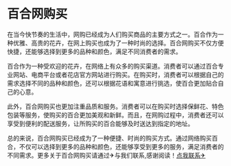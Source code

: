 # 百合网购买

在当今快节奏的生活中，网购已经成为人们购买商品的主要方式之一。百合作为一种优雅、高贵的花卉，在网上购买也成为了一种时尚的选择。百合网购买不仅方便快捷，还能够选择到更多的品种和颜色，满足不同消费者的需求。

百合作为一种受欢迎的花卉，在网络上有众多的购买渠道。消费者可以通过百合专业网站、电商平台或者花店官方网站进行购买。在购买时，消费者可以根据自己的需求选择不同的品种和颜色，还可以根据花语和寓意进行挑选，使百合更加贴合自己的心意。

此外，百合网购买也更加注重品质和服务。消费者可以在购买时选择保鲜花、特色包装等服务，使购买的百合更加美观和新鲜。而且，在网购过程中，消费者还可以享受到便利的配送服务，让所购买的百合能够及时送达到指定的地址。

总的来说，百合网购买已经成为了一种便捷、时尚的购买方式。通过网络购买百合，不仅可以选择到更多的品种和颜色，还能够享受到更多的服务，满足消费者的不同需求。更多关于百合网购买请通过✈与我们联系,感谢阅读！[点我联系✈](https://img.G208.com)